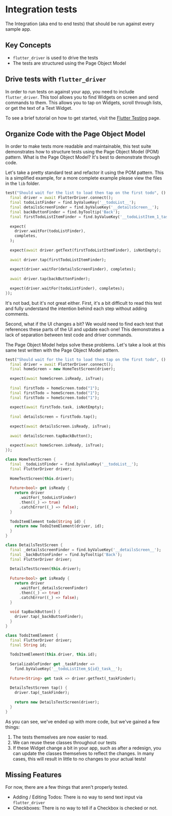 # Integration tests

The Integration (aka end to end tests) that should be run against every sample app.

## Key Concepts

  * `flutter_driver` is used to drive the tests
  * The tests are structured using the Page Object Model
  
## Drive tests with `flutter_driver`

In order to run tests on against your app, you need to include `flutter_driver`. This tool allows you to find Widgets on screen and send commands to them. This allows you to tap on Widgets, scroll through lists, or get the text of a Text Widget.

To see a brief tutorial on how to get started, visit the [Flutter Testing](https://flutter.io/testing/#integration-testing) page.

## Organize Code with the Page Object Model

In order to make tests more readable and maintainable, this test suite demonstrates how to structure tests using the Page Object Model (POM) pattern. What is the Page Object Model? It's best to demonstrate through code.

Let's take a pretty standard test and refactor it using the POM pattern. This is a simplified example, for a more complete example please view the files in the `lib` folder.

```dart
test("Should wait for the list to load then tap on the first todo", () async {
  final driver = await FlutterDriver.connect();
  final todoListFinder = find.byValueKey('__todoList__');
  final detailsScreenFinder = find.byValueKey('__detailsScreen__');
  final backButtonFinder = find.byTooltip('Back');
  final firstTodoListItemFinder = find.byValueKey('__todoListItem_1_task__')
  
  expect(
    driver.waitFor(todoListFinder),
    completes,
  );
  
  expect(await driver.getText(firstTodoListItemFinder), isNotEmpty);
  
  await driver.tap(firstTodoListItemFinder);
  
  expect(driver.waitFor(detailsScreenFinder), completes);
  
  await driver.tap(backButtonFinder);
  
  expect(driver.waitFor(todoListFinder), completes);
});
```

It's not bad, but it's not great either. First, it's a bit difficult to read this test and fully understand the intention behind each step without adding comments.

Second, what if the UI changes a bit? We would need to find each test that references these parts of the UI and update each one! This demonstrates a lack of separation between test code and driver commands. 

The Page Object Model helps solve these problems. Let's take a look at this same test written with the Page Object Model pattern.

```dart
test("Should wait for the list to load then tap on the first todo", () async {
  final driver = await FlutterDriver.connect();
  final homeScreen = new HomeTestScreen(driver);
  
  expect(await homeScreen.isReady, isTrue);
  
  final firstTodo = homeScreen.todo("1");
  final firstTodo = homeScreen.todo("1");
  final firstTodo = homeScreen.todo("1"); 
  
  expect(await firstTodo.task, isNotEmpty);
  
  final detailsScreen = firstTodo.tap();
  
  expect(await detailsScreen.isReady, isTrue);
  
  await detailsScreen.tapBackButton();
  
  expect(await homeScreen.isReady, isTrue);
});

class HomeTestScreen {
  final _todoListFinder = find.byValueKey('__todoList__');
  final FlutterDriver driver;
  
  HomeTestScreen(this.driver);
  
  Future<bool> get isReady {
    return driver
      .waitFor(_todoListFinder)
      .then((_) => true)
      .catchError((_) => false);
  }
  
  TodoItemElement todo(String id) {
    return new TodoItemElement(driver, id);
  }
}

class DetailsTestScreen {
  final _detailsScreenFinder = find.byValueKey('__detailsScreen__');
  final _backButtonFinder = find.byTooltip('Back');
  final FlutterDriver driver;
  
  DetailsTestScreen(this.driver);
  
  Future<bool> get isReady {
    return driver
      .waitFor(_detailsScreenFinder)
      .then((_) => true)
      .catchError((_) => false);
  }
  
  void tapBackButton() {
    driver.tap(_backButtonFinder);
  }
}

class TodoItemElement {
  final FlutterDriver driver;
  final String id;
  
  TodoItemElement(this.driver, this.id);
  
  SerializableFinder get _taskFinder => 
    find.byValueKey('__todoListItem_${id}_task__');
  
  Future<String> get task => driver.getText(_taskFinder);
  
  DetailsTestScreen tap() {
    driver.tap(_taskFinder);
    
    return new DetailsTestScreen(driver);
  }
}
```

As you can see, we've ended up with more code, but we've gained a few things:

  1. The tests themselves are now easier to read.
  2. We can reuse these classes throughout our tests
  3. If these Widget change a bit in your app, such as after a redesign, you can update the classes themselves to reflect the changes. In many cases, this will result in little to no changes to your actual tests! 

## Missing Features

For now, there are a few things that aren't properly tested. 

  - Adding / Editing Todos: There is no way to send text input via `flutter_driver` 
  - Checkboxes: There is no way to tell if a Checkbox is checked or not.